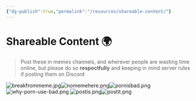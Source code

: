 ```yaml
---
{"dg-publish":true,"permalink":"/resources/shareable-content/"}
---
```


# Shareable Content 🌍️

> Post these in memes channels, and wherever people are wasting time online, but please do so **respectfully** and keeping in mind server rules if posting them on Discord

![breakfrommeme.jpg](/img/user/images/breakfrommeme.jpg)![nomemehere.png](/img/user/images/nomemehere.png)![pornisbad.png](/img/user/images/pornisbad.png)
![why-porn-use-bad.png](/img/user/images/why-porn-use-bad.png)
![postis.png](/img/user/images/postis.png)![postit.png](/img/user/images/postit.png)